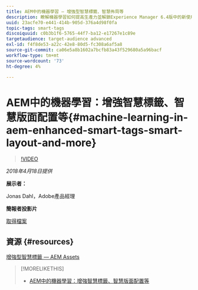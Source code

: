 ```yaml
---
title: AEM中的機器學習 — 增強型智慧標籤、智慧佈局等
description: 瞭解機器學習如何提高生產力並解鎖Experience Manager 6.4版中的新使用案例
uuid: 23acfe70-e441-414b-905d-376a4d98f0fa
topic-tags: smart-tags
discoiquuid: c0b3b1f6-5765-44f7-ba12-e17267e1c89e
targetaudience: target-audience advanced
exl-id: f4f8de53-a22c-42e8-80d5-fc308a6af5a8
source-git-commit: ca06e5a8b1602a7bcfb83a43f529680a5a96bacf
workflow-type: tm+mt
source-wordcount: '73'
ht-degree: 4%

---
```


# AEM中的機器學習：增強智慧標籤、智慧版面配置等{#machine-learning-in-aem-enhanced-smart-tags-smart-layout-and-more}

>[!VIDEO](https://video.tv.adobe.com/v/22255/?quality=9)

*2018年4月18日提供*

**展示者：**

Jonas Dahl，Adobe產品經理

**簡報者投影片**

[取得檔案](assets/aem+gems+ml+and+ai+in+aem+4+17+18.pdf)

## 資源 {#resources}

[增強型智慧標籤 — AEM Assets](https://helpx.adobe.com/experience-manager/6-4/assets/using/enhanced-smart-tags.html)

<!--
[Get back to the Overview](https://helpx.adobe.com/experience-manager/kt/eseminars/gems/aem-index.html)
-->

>[!MORELIKETHIS]
>
>* [AEM中的機器學習：增強智慧標籤、智慧版面配置等](aem-machine-learning.md)

